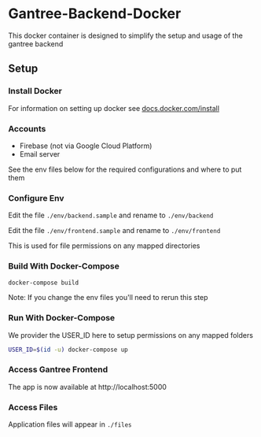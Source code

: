 # Gantree-Backend-Docker #

This docker container is designed to simplify the setup and usage of the gantree backend

## Setup

### Install Docker

For information on setting up docker see [docs.docker.com/install](https://docs.docker.com/install)

### Accounts

- Firebase (not via Google Cloud Platform)
- Email server

See the env files below for the required configurations and where to put them

### Configure Env

Edit the file `./env/backend.sample` and rename to `./env/backend`

Edit the file `./env/frontend.sample` and rename to `./env/frontend`

This is used for file permissions on any mapped directories

### Build With Docker-Compose

```bash
docker-compose build
```

Note: If you change the env files you'll need to rerun this step

### Run With Docker-Compose

We provider the USER_ID here to setup permissions on any mapped folders

```bash
USER_ID=$(id -u) docker-compose up
```

### Access Gantree Frontend

The app is now available at http://localhost:5000

### Access Files

Application files will appear in `./files`
